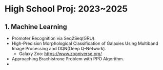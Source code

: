 # High School Proj: 2023~2025
 ## 1. Machine Learning
 - Promoter Recognition via Seq2Seq(GRU).
 - High-Precision Morphological Classification of Galaxies Using Multiband Image Processing and DQN(Deep Q-Network).
    - Galaxy Zoo: https://www.zooniverse.org/
 - Approaching Brachistrone Problem with PPO Algorithm.
 - 
